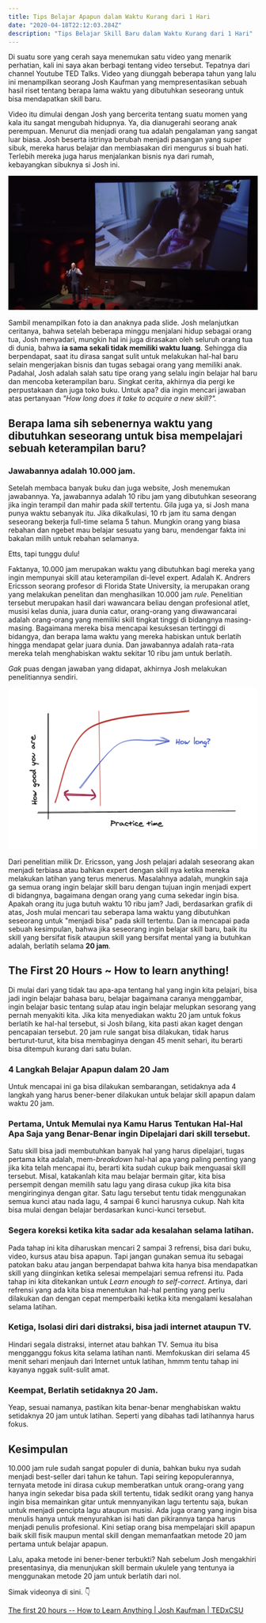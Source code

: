 ```yaml
---
title: Tips Belajar Apapun dalam Waktu Kurang dari 1 Hari
date: "2020-04-18T22:12:03.284Z"
description: "Tips Belajar Skill Baru dalam Waktu Kurang dari 1 Hari"
---
```


Di suatu sore yang cerah saya menemukan satu video yang menarik perhatian, kali ini saya akan berbagi tentang video tersebut. Tepatnya dari channel Youtube TED Talks. Video yang diunggah beberapa tahun yang lalu ini menampilkan seorang Josh Kaufman yang mempresentasikan sebuah hasil riset tentang berapa lama waktu yang dibutuhkan seseorang untuk bisa mendapatkan skill baru.

Video itu dimulai dengan Josh yang bercerita tentang suatu momen yang kala itu sangat mengubah hidupnya. Ya, dia dianugerahi seorang anak perempuan. Menurut dia menjadi orang tua adalah pengalaman yang sangat luar biasa. Josh beserta istrinya berubah menjadi pasangan yang super sibuk, mereka harus belajar dan membiasakan diri mengurus si buah hati. Terlebih mereka juga harus menjalankan bisnis nya dari rumah, kebayangkan sibuknya si Josh ini.

![Josh dan Anaknya pada Slide](./assets/josh-dan-anaknya-pada-slide.png)

Sambil menampilkan foto ia dan anaknya pada slide. Josh melanjutkan ceritanya, bahwa setelah beberapa minggu menjalani hidup sebagai orang tua, Josh menyadari, mungkin hal ini juga dirasakan oleh seluruh orang tua di dunia, bahwa **ia sama sekali tidak memiliki waktu luang**. Sehingga dia berpendapat, saat itu dirasa sangat sulit untuk melakukan hal-hal baru selain mengerjakan bisnis dan tugas sebagai orang yang memiliki anak. Padahal, Josh adalah salah satu tipe orang yang selalu ingin belajar hal baru dan mencoba keterampilan baru. Singkat cerita, akhirnya dia pergi ke perpustakaan dan juga toko buku. Untuk apa? dia ingin mencari jawaban atas pertanyaan _"How long does it take to acquire a new skill?"._

## Berapa lama sih sebenernya waktu yang dibutuhkan seseorang untuk bisa mempelajari sebuah keterampilan baru?

### Jawabannya adalah 10.000 jam.

Setelah membaca banyak buku dan juga website, Josh menemukan jawabannya. Ya, jawabannya adalah 10 ribu jam yang dibutuhkan seseorang jika ingin terampil dan mahir pada _skill_ tertentu. Gila juga ya, si Josh mana punya waktu sebanyak itu. Jika dikalkulasi, 10 rb jam itu sama dengan seseorang bekerja full-time selama 5 tahun. Mungkin orang yang biasa rebahan dan ngebet mau belajar sesuatu yang baru, mendengar fakta ini bakalan milih untuk rebahan selamanya.

Etts, tapi tunggu dulu!

Faktanya, 10.000 jam merupakan waktu yang dibutuhkan bagi mereka yang ingin mempunyai skill atau keterampilan di-level expert. Adalah K. Andrers Ericsson seorang profesor di Florida State University, ia merupakan orang yang melakukan penelitan dan menghasilkan 10.000 jam _rule_. Penelitian tersebut merupakan hasil dari wawancara beliau dengan profesional atlet, musisi kelas dunia, juara dunia catur, orang-orang yang diwawancarai adalah orang-orang yang memiliki skill tingkat tinggi di bidangnya masing-masing. Bagaimana mereka bisa mencapai kesuksesan tertinggi di bidangya, dan berapa lama waktu yang mereka habiskan untuk berlatih hingga mendapat gelar juara dunia. Dan jawabannya adalah rata-rata mereka telah menghabiskan waktu sekitar 10 ribu jam untuk berlatih.

_Gak_ puas dengan jawaban yang didapat, akhirnya Josh melakukan penelitiannya sendiri.

![Prcatice time graph](./assets/pratice-time-graph.png)

Dari penelitian milik Dr. Ericsson, yang Josh pelajari adalah seseorang akan menjadi terbiasa atau bahkan expert dengan skill nya ketika mereka melakukan latihan yang terus menerus. Masalahnya adalah, mungkin saja ga semua orang ingin belajar skill baru dengan tujuan ingin menjadi expert di bidangnya, bagaimana dengan orang yang cuma sekedar ingin bisa. Apakah orang itu juga butuh waktu 10 ribu jam?
Jadi, berdasarkan grafik di atas, Josh mulai mencari tau seberapa lama waktu yang dibutuhkan seseorang untuk "menjadi bisa" pada skill tertentu. Dan ia mencapai pada sebuah kesimpulan, bahwa jika seseorang ingin belajar skill baru, baik itu skill yang bersifat fisik ataupun skill yang bersifat mental yang ia butuhkan adalah, berlatih selama **20 jam**.

## The First 20 Hours ~ How to learn anything!

Di mulai dari yang tidak tau apa-apa tentang hal yang ingin kita pelajari, bisa jadi ingin belajar bahasa baru, belajar bagaimana caranya menggambar, ingin belajar basic tentang sulap atau ingin belajar melupkan sesorang yang pernah menyakiti kita. Jika kita menyediakan waktu 20 jam untuk fokus berlatih ke hal-hal tersebut, si Josh bilang, kita pasti akan kaget dengan pencapaian tersebut. 20 jam rule sangat bisa dilakukan, tidak harus berturut-turut, kita bisa membaginya dengan 45 menit sehari, itu berarti bisa ditempuh kurang dari satu bulan.

### 4 Langkah Belajar Apapun dalam 20 Jam

Untuk mencapai ini ga bisa dilakukan sembarangan, setidaknya ada 4 langkah yang harus bener-bener dilakukan untuk belajar skill apapun dalam waktu 20 jam.

### Pertama, Untuk Memulai nya Kamu Harus Tentukan Hal-Hal Apa Saja yang Benar-Benar ingin Dipelajari dari skill tersebut.

Satu skill bisa jadi membutuhkan banyak hal yang harus dipelajari, tugas pertama kita adalah, mem-_breakdown_ hal-hal apa yang paling penting yang jika kita telah mencapai itu, berarti kita sudah cukup baik menguasai skill tersebut. Misal, katakanlah kita mau belajar bermain gitar, kita bisa persempit dengan memilih satu lagu yang dirasa cukup jika kita bisa mengiringinya dengan gitar. Satu lagu tersebut tentu tidak menggunakan semua kunci atau nada lagu, 4 sampai 6 kunci harusnya cukup. Nah kita bisa mulai dengan belajar berdasarkan kunci-kunci tersebut.

### Segera koreksi ketika kita sadar ada kesalahan selama latihan.

Pada tahap ini kita diharuskan mencari 2 sampai 3 refrensi, bisa dari buku, video, kursus atau bisa apapun. Tapi jangan gunakan semua itu sebagai patokan baku atau jangan berpendapat bahwa kita hanya bisa mendapatkan skill yang diinginkan ketika selesai mempelajari semua refrensi itu. Pada tahap ini kita ditekankan untuk _Learn enough to self-correct_. Artinya, dari refrensi yang ada kita bisa menentukan hal-hal penting yang perlu dilakukan dan dengan cepat memperbaiki ketika kita mengalami kesalahan selama latihan.

### Ketiga, Isolasi diri dari distraksi, bisa jadi internet ataupun TV.

Hindari segala distraksi, internet atau bahkan TV. Semua itu bisa mengganggu fokus kita selama latihan nanti. Memfokuskan diri selama 45 menit sehari menjauh dari Internet untuk latihan, hmmm tentu tahap ini kayanya nggak sulit-sulit amat.

### Keempat, Berlatih setidaknya 20 Jam.

Yeap, sesuai namanya, pastikan kita benar-benar menghabiskan waktu setidaknya 20 jam untuk latihan. Seperti yang dibahas tadi latihannya harus fokus.

## Kesimpulan

10.000 jam rule sudah sangat populer di dunia, bahkan buku nya sudah menjadi best-seller dari tahun ke tahun. Tapi seiring kepopulerannya, ternyata metode ini dirasa cukup memberatkan untuk orang-orang yang hanya ingin sekedar bisa pada skill tertentu, tidak sedikit orang yang hanya ingin bisa memainkan gitar untuk mennyanyikan lagu tertentu saja, bukan untuk menjadi pencipta lagu ataupun musisi. Ada juga orang yang ingin bisa menulis hanya untuk menyurahkan isi hati dan pikirannya tanpa harus menjadi penulis profesional. Kini setiap orang bisa mempelajari skill apapun baik skill fisik maupun mental skill dengan memanfaatkan metode 20 jam pertama untuk belajar apapun.

Lalu, apaka metode ini bener-bener terbukti? Nah sebelum Josh mengakhiri presentasinya, dia menunjukan skill bermain ukulele yang tentunya ia menggunakan metode 20 jam untuk berlatih dari nol.

Simak videonya di sini. 👇

[The first 20 hours -- How to Learn Anything | Josh Kaufman | TEDxCSU](https://youtu.be/5MgBikgcWnY?t=735)
